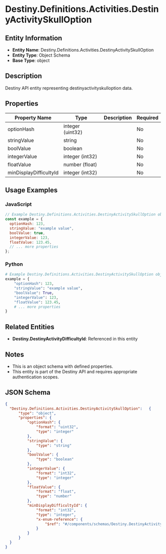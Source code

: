 # Destiny.Definitions.Activities.DestinyActivitySkullOption

## Entity Information
- **Entity Name**: Destiny.Definitions.Activities.DestinyActivitySkullOption
- **Entity Type**: Object Schema
- **Base Type**: object

## Description
Destiny API entity representing destinyactivityskulloption data.

## Properties

| Property Name | Type | Description | Required |
|---------------|------|-------------|----------|
| optionHash | integer (uint32) |  | No |
| stringValue | string |  | No |
| boolValue | boolean |  | No |
| integerValue | integer (int32) |  | No |
| floatValue | number (float) |  | No |
| minDisplayDifficultyId | integer (int32) |  | No |

## Usage Examples

### JavaScript
```javascript
// Example Destiny.Definitions.Activities.DestinyActivitySkullOption object
const example = {
  optionHash: 123,
  stringValue: "example value",
  boolValue: true,
  integerValue: 123,
  floatValue: 123.45,
  // ... more properties
};
```

### Python
```python
# Example Destiny.Definitions.Activities.DestinyActivitySkullOption object
example = {
    "optionHash": 123,
    "stringValue": "example value",
    "boolValue": True,
    "integerValue": 123,
    "floatValue": 123.45,
    # ... more properties
}
```

## Related Entities
- **Destiny.DestinyActivityDifficultyId**: Referenced in this entity

## Notes
- This is an object schema with defined properties.
- This entity is part of the Destiny API and requires appropriate authentication scopes.

## JSON Schema
```json
{
  "Destiny.Definitions.Activities.DestinyActivitySkullOption":   {
      "type": "object",
      "properties": {
          "optionHash": {
              "format": "uint32",
              "type": "integer"
          },
          "stringValue": {
              "type": "string"
          },
          "boolValue": {
              "type": "boolean"
          },
          "integerValue": {
              "format": "int32",
              "type": "integer"
          },
          "floatValue": {
              "format": "float",
              "type": "number"
          },
          "minDisplayDifficultyId": {
              "format": "int32",
              "type": "integer",
              "x-enum-reference": {
                  "$ref": "#/components/schemas/Destiny.DestinyActivityDifficultyId"
              }
          }
      }
  }
}
```
